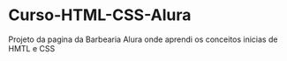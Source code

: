 # Curso-HTML-CSS-Alura
Projeto da pagina da Barbearia Alura onde aprendi os conceitos inicias de HMTL e CSS
